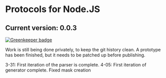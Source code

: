 # Protocols for Node.JS
## Current version: 0.0.3

[![Greenkeeper badge](https://badges.greenkeeper.io/wuhkuh/protocol.svg)](https://greenkeeper.io/)

Work is still being done privately, to keep the git history clean.
A prototype has been finished, but it needs to be patched up before publishing.

3-31: First iteration of the parser is complete.
4-05: First iteration of generator complete. Fixed mask creation